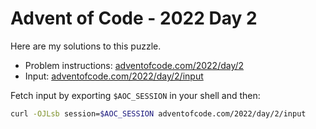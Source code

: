# Advent of Code - 2022 Day 2
Here are my solutions to this puzzle.

* Problem instructions: [adventofcode.com/2022/day/2](https://adventofcode.com/2022/day/2)
* Input: [adventofcode.com/2022/day/2/input](https://adventofcode.com/2022/day/2/input)

Fetch input by exporting `$AOC_SESSION` in your shell and then:
```bash
curl -OJLsb session=$AOC_SESSION adventofcode.com/2022/day/2/input
```

